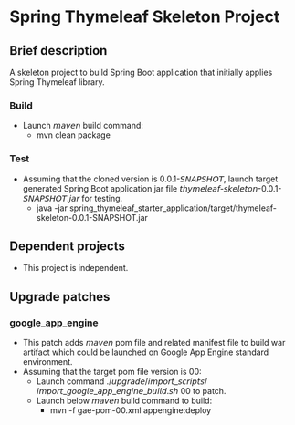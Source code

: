 # Spring Thymeleaf Skeleton Project
## Brief description
A skeleton project to build Spring Boot application that initially applies Spring Thymeleaf library.

### Build
* Launch 𝘮𝘢𝘷𝘦𝘯 build command:
  * mvn clean package

### Test
* Assuming that the cloned version is 0.0.1-𝘚𝘕𝘈𝘗𝘚𝘏𝘖𝘛, launch target generated Spring Boot application jar file 𝘵𝘩𝘺𝘮𝘦𝘭𝘦𝘢𝘧-𝘴𝘬𝘦𝘭𝘦𝘵𝘰𝘯-0.0.1-𝘚𝘕𝘈𝘗𝘚𝘏𝘖𝘛.𝘫𝘢𝘳 for testing.
  * java -jar spring_thymeleaf_starter_application/target/thymeleaf-skeleton-0.0.1-SNAPSHOT.jar

## Dependent projects
* This project is independent.

## Upgrade patches
### google_app_engine
* This patch adds 𝘮𝘢𝘷𝘦𝘯 pom file and related manifest file to build war artifact which could be launched on Google App Engine standard environment.
* Assuming that the target pom file version is 00:
  * Launch command ./𝘶𝘱𝘨𝘳𝘢𝘥𝘦/𝘪𝘮𝘱𝘰𝘳𝘵_𝘴𝘤𝘳𝘪𝘱𝘵𝘴/𝘪𝘮𝘱𝘰𝘳𝘵_𝘨𝘰𝘰𝘨𝘭𝘦_𝘢𝘱𝘱_𝘦𝘯𝘨𝘪𝘯𝘦_𝘣𝘶𝘪𝘭𝘥.𝘴𝘩 00 to patch.
  * Launch below 𝘮𝘢𝘷𝘦𝘯 build command to build:
    * mvn -f gae-pom-00.xml appengine:deploy
